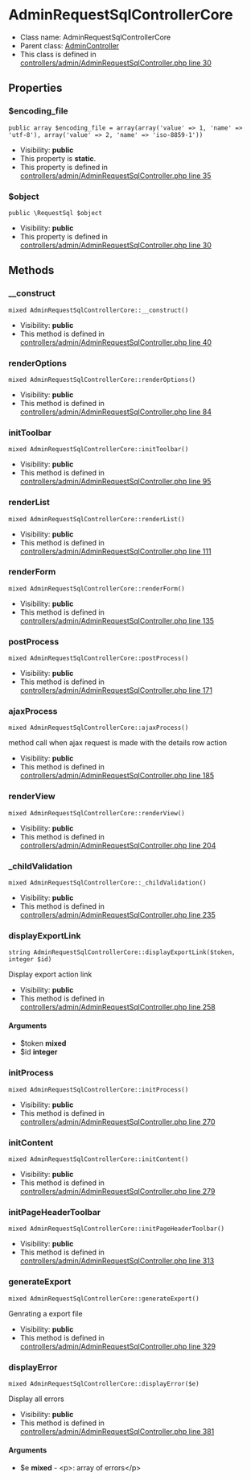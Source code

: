 AdminRequestSqlControllerCore
===============






* Class name: AdminRequestSqlControllerCore
* Parent class: [AdminController](AdminControllerCore)
* This class is defined in [controllers/admin/AdminRequestSqlController.php line 30](https://github.com/PrestaShop/PrestaShop/blob/1.6.1.1/controllers/admin/AdminRequestSqlController.php#L30)





Properties
----------


### $encoding_file

    public array $encoding_file = array(array('value' => 1, 'name' => 'utf-8'), array('value' => 2, 'name' => 'iso-8859-1'))





* Visibility: **public**
* This property is **static**.
* This property is defined in [controllers/admin/AdminRequestSqlController.php line 35](https://github.com/PrestaShop/PrestaShop/blob/1.6.1.1/controllers/admin/AdminRequestSqlController.php#35)


### $object

    public \RequestSql $object





* Visibility: **public**
* This property is defined in [controllers/admin/AdminRequestSqlController.php line 30](https://github.com/PrestaShop/PrestaShop/blob/1.6.1.1/controllers/admin/AdminRequestSqlController.php#30)


Methods
-------


### __construct

    mixed AdminRequestSqlControllerCore::__construct()





* Visibility: **public**
* This method is defined in [controllers/admin/AdminRequestSqlController.php line 40](https://github.com/PrestaShop/PrestaShop/blob/1.6.1.1/controllers/admin/AdminRequestSqlController.php#40)




### renderOptions

    mixed AdminRequestSqlControllerCore::renderOptions()





* Visibility: **public**
* This method is defined in [controllers/admin/AdminRequestSqlController.php line 84](https://github.com/PrestaShop/PrestaShop/blob/1.6.1.1/controllers/admin/AdminRequestSqlController.php#84)




### initToolbar

    mixed AdminRequestSqlControllerCore::initToolbar()





* Visibility: **public**
* This method is defined in [controllers/admin/AdminRequestSqlController.php line 95](https://github.com/PrestaShop/PrestaShop/blob/1.6.1.1/controllers/admin/AdminRequestSqlController.php#95)




### renderList

    mixed AdminRequestSqlControllerCore::renderList()





* Visibility: **public**
* This method is defined in [controllers/admin/AdminRequestSqlController.php line 111](https://github.com/PrestaShop/PrestaShop/blob/1.6.1.1/controllers/admin/AdminRequestSqlController.php#111)




### renderForm

    mixed AdminRequestSqlControllerCore::renderForm()





* Visibility: **public**
* This method is defined in [controllers/admin/AdminRequestSqlController.php line 135](https://github.com/PrestaShop/PrestaShop/blob/1.6.1.1/controllers/admin/AdminRequestSqlController.php#135)




### postProcess

    mixed AdminRequestSqlControllerCore::postProcess()





* Visibility: **public**
* This method is defined in [controllers/admin/AdminRequestSqlController.php line 171](https://github.com/PrestaShop/PrestaShop/blob/1.6.1.1/controllers/admin/AdminRequestSqlController.php#171)




### ajaxProcess

    mixed AdminRequestSqlControllerCore::ajaxProcess()

method call when ajax request is made with the details row action



* Visibility: **public**
* This method is defined in [controllers/admin/AdminRequestSqlController.php line 185](https://github.com/PrestaShop/PrestaShop/blob/1.6.1.1/controllers/admin/AdminRequestSqlController.php#185)




### renderView

    mixed AdminRequestSqlControllerCore::renderView()





* Visibility: **public**
* This method is defined in [controllers/admin/AdminRequestSqlController.php line 204](https://github.com/PrestaShop/PrestaShop/blob/1.6.1.1/controllers/admin/AdminRequestSqlController.php#204)




### _childValidation

    mixed AdminRequestSqlControllerCore::_childValidation()





* Visibility: **public**
* This method is defined in [controllers/admin/AdminRequestSqlController.php line 235](https://github.com/PrestaShop/PrestaShop/blob/1.6.1.1/controllers/admin/AdminRequestSqlController.php#235)




### displayExportLink

    string AdminRequestSqlControllerCore::displayExportLink($token, integer $id)

Display export action link



* Visibility: **public**
* This method is defined in [controllers/admin/AdminRequestSqlController.php line 258](https://github.com/PrestaShop/PrestaShop/blob/1.6.1.1/controllers/admin/AdminRequestSqlController.php#258)


#### Arguments
* $token **mixed**
* $id **integer**



### initProcess

    mixed AdminRequestSqlControllerCore::initProcess()





* Visibility: **public**
* This method is defined in [controllers/admin/AdminRequestSqlController.php line 270](https://github.com/PrestaShop/PrestaShop/blob/1.6.1.1/controllers/admin/AdminRequestSqlController.php#270)




### initContent

    mixed AdminRequestSqlControllerCore::initContent()





* Visibility: **public**
* This method is defined in [controllers/admin/AdminRequestSqlController.php line 279](https://github.com/PrestaShop/PrestaShop/blob/1.6.1.1/controllers/admin/AdminRequestSqlController.php#279)




### initPageHeaderToolbar

    mixed AdminRequestSqlControllerCore::initPageHeaderToolbar()





* Visibility: **public**
* This method is defined in [controllers/admin/AdminRequestSqlController.php line 313](https://github.com/PrestaShop/PrestaShop/blob/1.6.1.1/controllers/admin/AdminRequestSqlController.php#313)




### generateExport

    mixed AdminRequestSqlControllerCore::generateExport()

Genrating a export file



* Visibility: **public**
* This method is defined in [controllers/admin/AdminRequestSqlController.php line 329](https://github.com/PrestaShop/PrestaShop/blob/1.6.1.1/controllers/admin/AdminRequestSqlController.php#329)




### displayError

    mixed AdminRequestSqlControllerCore::displayError($e)

Display all errors



* Visibility: **public**
* This method is defined in [controllers/admin/AdminRequestSqlController.php line 381](https://github.com/PrestaShop/PrestaShop/blob/1.6.1.1/controllers/admin/AdminRequestSqlController.php#381)


#### Arguments
* $e **mixed** - &lt;p&gt;: array of errors&lt;/p&gt;



